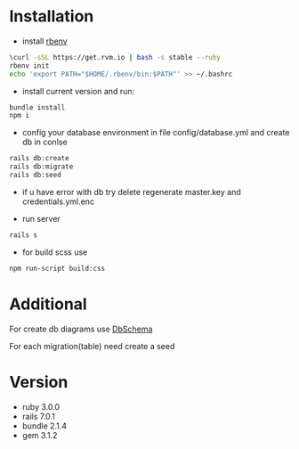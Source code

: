 # Installation

- install [rbenv](https://github.com/rbenv/rbenv)

```bash
\curl -sSL https://get.rvm.io | bash -s stable --ruby
rbenv init
echo 'export PATH="$HOME/.rbenv/bin:$PATH"' >> ~/.bashrc
```

- install current version and run:

```bash
bundle install
npm i  
```

- config your database environment in file config/database.yml and create db in conlse

```bash
rails db:create
rails db:migrate
rails db:seed
```

- if u have error with db try delete regenerate master.key and credentials.yml.enc


- run server

```bash
rails s 
```

- for build scss use

```bash
npm run-script build:css
```

# Additional

For create db diagrams use [DbSchema](https://dbschema.com/download.html)

For each migration(table) need create a seed

# Version

- ruby 3.0.0
- rails 7.0.1
- bundle 2.1.4
- gem 3.1.2

